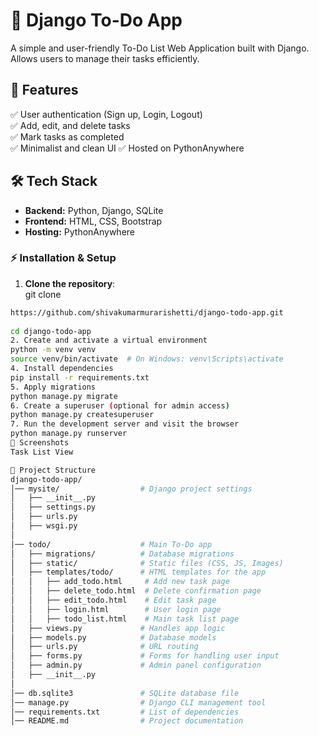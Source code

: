# 📝 Django To-Do App

A simple and user-friendly To-Do List Web Application built with Django. Allows users to manage their tasks efficiently.

## 🚀 Features
✅ User authentication (Sign up, Login, Logout)  
✅ Add, edit, and delete tasks  
✅ Mark tasks as completed  
✅ Minimalist and clean UI 
✅ Hosted on PythonAnywhere  

## 🛠️ Tech Stack
- **Backend:** Python, Django, SQLite
- **Frontend:** HTML, CSS, Bootstrap
- **Hosting:** PythonAnywhere

### ⚡ Installation & Setup
1. **Clone the repository**:  
git clone
```bash
https://github.com/shivakumarmurarishetti/django-todo-app.git
 
cd django-todo-app  
2. Create and activate a virtual environment
python -m venv venv  
source venv/bin/activate  # On Windows: venv\Scripts\activate  
4. Install dependencies
pip install -r requirements.txt  
5. Apply migrations
python manage.py migrate  
6. Create a superuser (optional for admin access)
python manage.py createsuperuser  
7. Run the development server and visit the browser
python manage.py runserver  
📸 Screenshots
Task List View

📁 Project Structure
django-todo-app/
│── mysite/                  # Django project settings
│   ├── __init__.py
│   ├── settings.py
│   ├── urls.py
│   ├── wsgi.py
│
│── todo/                    # Main To-Do app
│   ├── migrations/          # Database migrations
│   ├── static/              # Static files (CSS, JS, Images)
│   ├── templates/todo/      # HTML templates for the app
│   │   ├── add_todo.html     # Add new task page
│   │   ├── delete_todo.html  # Delete confirmation page
│   │   ├── edit_todo.html    # Edit task page
│   │   ├── login.html        # User login page
│   │   ├── todo_list.html    # Main task list page
│   ├── views.py             # Handles app logic
│   ├── models.py            # Database models
│   ├── urls.py              # URL routing
│   ├── forms.py             # Forms for handling user input
│   ├── admin.py             # Admin panel configuration
│   ├── __init__.py
│
│── db.sqlite3               # SQLite database file
│── manage.py                # Django CLI management tool
│── requirements.txt         # List of dependencies
│── README.md                # Project documentation




